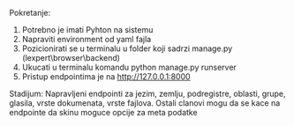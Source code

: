 Pokretanje:
  1. Potrebno je imati Pyhton na sistemu
  2. Napraviti environment od yaml fajla
  3. Pozicionirati se u terminalu u folder koji sadrzi manage.py (lexpert\browser\backend)
  4. Ukucati u terminalu komandu python manage.py runserver
  5. Pristup endpointima je na http://127.0.0.1:8000
  
 Stadijum:
  Napravljeni endpointi za jezim, zemlju, podregistre, oblasti, grupe, glasila, vrste dokumenata, vrste fajlova.
  Ostali clanovi mogu da se kace na endpointe da skinu moguce opcije za meta podatke
